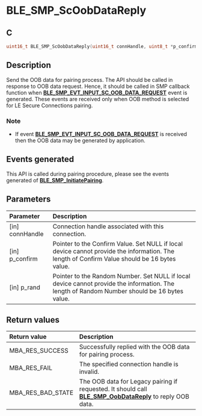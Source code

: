 # BLE_SMP_ScOobDataReply

## C

```c
uint16_t BLE_SMP_ScOobDataReply(uint16_t connHandle, uint8_t *p_confirm, uint8_t *p_rand);
```

## Description

Send the OOB data for pairing process. The API should be called in response to OOB data request.
Hence, it should be called in SMP callback function when **[BLE_SMP_EVT_INPUT_SC_OOB_DATA_REQUEST](GUID-DA3C91C3-3ACA-4850-B469-FDF748DD2D87.md)** event is generated.
These events are received only when OOB method is selected for LE Secure Connections pairing.

### Note

- If event **[BLE_SMP_EVT_INPUT_SC_OOB_DATA_REQUEST](GUID-DA3C91C3-3ACA-4850-B469-FDF748DD2D87.md)** is received then the OOB data may be generated by application.

## Events generated

This API is called during pairing procedure, please see the events generated of **[BLE_SMP_InitiatePairing](GUID-8F2CEAE0-3C28-4A9B-8A69-166F2E5F2B67.md)**.

## Parameters

|Parameter|Description|
|:---|:---|
|\[in\] connHandle|Connection handle associated with this connection.|
|\[in\] p_confirm|Pointer to the Confirm Value. Set NULL if local device cannot provide the information. The length of Confirm Value should be 16 bytes value.|
|\[in\] p_rand|Pointer to the Random Number. Set NULL if local device cannot provide the information. The length of Random Number should be 16 bytes value.|

## Return values

|Return value|Description|
|:---|:---|
MBA_RES_SUCCESS|Successfully replied with the OOB data for pairing process.|
MBA_RES_FAIL|The specified connection handle is invalid.|
MBA_RES_BAD_STATE|The OOB data for Legacy pairing if requested. It should call **[BLE_SMP_OobDataReply](GUID-9AA3A711-526A-4494-A4FB-2852612A27BD.md)** to reply OOB data.|

